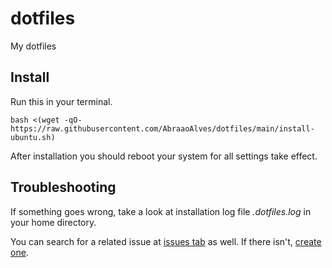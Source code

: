 # dotfiles
My dotfiles

## Install

Run this in your terminal.

```
bash <(wget -qO- https://raw.githubusercontent.com/AbraaoAlves/dotfiles/main/install-ubuntu.sh)
```

After installation you should reboot your system for all settings take effect.

## Troubleshooting

If something goes wrong, take a look at installation log file _.dotfiles.log_ in your home directory.

You can search for a related issue at [issues tab](https://github.com/AbraaoAlves/dotfiles/issues) as well. If there isn't, [create one](https://github.com/AbraaoAlves/dotfiles/issues/new).
